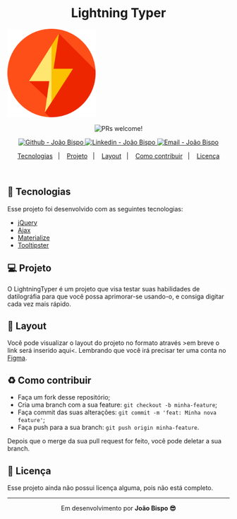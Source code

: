
<meta charset="utf-8">
<h1 align="center"> 
    <h1 align="center"> Lightning Typer </h1>
    <img alt="Logo LightningTyper" title="#LightningTyper" src=".github/lighting.svg" width="200px" />
</h1>

<p align="center">
 <img src="https://img.shields.io/static/v1?label=PRs&message=welcome&color=1E90FF&labelColor=1C1C1C" alt="PRs welcome!" />
</p>

<p align="center">
<!-- <a href="https://github.com/joaobispo2077" target="_blank">
    <img alt="Made by João Bispo" src="https://img.shields.io/static/v1?label=Made%20By&message=Joao%20Bispo&color=1E90FF&labelColor=1C1C1C"">
  </a> -->
  <a href="https://github.com/joaobispo2077" target="_blank" >
    <img alt="Github - João Bispo" src="https://img.shields.io/badge/Github--%4B0082?style=plastic&labelColor=1C1C1C&color=1E90FF&logo=github">
  </a>
  <a href="https://www.linkedin.com/in/joão-bispo-2077/" target="_blank" >
    <img alt="Linkedin - João Bispo" src="https://img.shields.io/badge/Linkedin--%23F8952D?style=plastic&labelColor=1C1C1C&color=1E90FF&logo=linkedin">
  </a>
  <a href="mailto:joaobispo2077@gmail.com" target="_blank" >
    <img alt="Email - João Bispo" src="https://img.shields.io/badge/Email--%23F8952D?style=plastic&labelColor=1C1C1C&color=1E90FF&logo=gmail">
  </a>
</p>

<p align="center">
  <a href="#rocket-tecnologias">Tecnologias</a>&nbsp;&nbsp;&nbsp;|&nbsp;&nbsp;&nbsp;
  <a href="#-projeto">Projeto</a>&nbsp;&nbsp;&nbsp;|&nbsp;&nbsp;&nbsp;
  <a href="#-layout">Layout</a>&nbsp;&nbsp;&nbsp;|&nbsp;&nbsp;&nbsp;
  <a href="#-como-contribuir">Como contribuir</a>&nbsp;&nbsp;&nbsp;|&nbsp;&nbsp;&nbsp;
  <a href="#memo-licença">Licença</a>
</p>

<br>

<p align="center">
  <!-- <img alt="" src=".github/.png" width="100%">
  imagem do projeto no browser -->
</p>

## :rocket: Tecnologias

Esse projeto foi desenvolvido com as seguintes tecnologias:

- [jQuery](https://jquery.com)
- [Ajax](https://api.jquery.com/jquery.ajax/)
- [Materialize](https://materializecss.com)
- [Tooltipster](https://iamceege.github.io/tooltipster/)

## 💻 Projeto

O LightningTyper é um projeto que visa testar suas habilidades de datilográfia para que você possa aprimorar-se usando-o, e consiga digitar cada vez mais rápido.

## 🔖 Layout

Você pode visualizar o layout do projeto no formato através >em breve o link será inserido aqui<. Lembrando que você irá precisar ter uma conta no [Figma](http://figma.com/).

## ♻️ Como contribuir

- Faça um fork desse repositório;
- Cria uma branch com a sua feature: `git checkout -b minha-feature`;
- Faça commit das suas alterações: `git commit -m 'feat: Minha nova feature'`;
- Faça push para a sua branch: `git push origin minha-feature`.

Depois que o merge da sua pull request for feito, você pode deletar a sua branch.

## :memo: Licença

Esse projeto ainda não possui licença alguma, pois não está completo.

 <!-- Veja o arquivo [LICENSE](LICENSE.md) para mais detalhes. -->

---

<p align="center">Em desenvolvimento por <strong>João Bispo 😎 </strong> </p>

